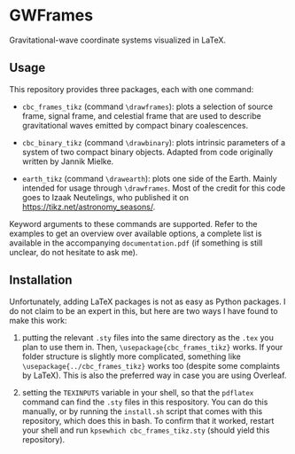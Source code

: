 # GWFrames

Gravitational-wave coordinate systems visualized in LaTeX.

## Usage

This repository provides three packages, each with one command:

- `cbc_frames_tikz` (command `\drawframes`): plots a selection of source frame,
  signal frame, and celestial frame that are used to describe gravitational waves
  emitted by compact binary coalescences.

- `cbc_binary_tikz` (command `\drawbinary`): plots intrinsic parameters of a
  system of two compact binary objects. Adapted from code originally written
  by Jannik Mielke.

- `earth_tikz` (command `\drawearth`): plots one side of the Earth. Mainly
  intended for usage through `\drawframes`. Most of the credit for this code
  goes to Izaak Neutelings, who published it on https://tikz.net/astronomy_seasons/.

Keyword arguments to these commands are supported. Refer to the examples to get
an overview over available options, a complete list is available in the accompanying
`documentation.pdf` (if something is still unclear, do not hesitate to ask me).

## Installation

Unfortunately, adding LaTeX packages is not as easy as Python packages. I do not
claim to be an expert in this, but here are two ways I have found to make this work:

1. putting the relevant `.sty` files into the same directory as the `.tex` you
   plan to use them in. Then, `\usepackage{cbc_frames_tikz}` works. If your
   folder structure is slightly more complicated, something like
   `\usepackage{../cbc_frames_tikz}` works too (despite some complaints by LaTeX).
   This is also the preferred way in case you are using Overleaf.

1. setting the `TEXINPUTS` variable in your shell, so that the `pdflatex` command
   can find the `.sty` files in this respository. You can do this manually, or
   by running the `install.sh` script that comes with this repository, which does
   this in bash. To confirm that it worked, restart your shell and run
   `kpsewhich cbc_frames_tikz.sty` (should yield this repository).
